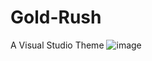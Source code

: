 # Gold-Rush
A Visual Studio Theme
![image](https://user-images.githubusercontent.com/19233365/160871900-b54e656a-8416-4a8a-9b7b-96f5d31df152.png)
